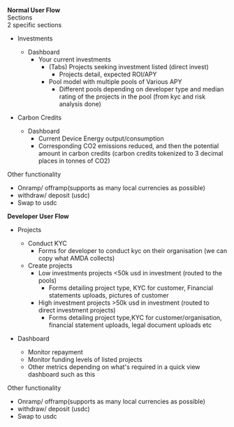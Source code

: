 **Normal User Flow**  
Sections  
2 specific sections

- Investments  
  - Dashboard   
    - Your current investments   
      - (Tabs) Projects seeking investment listed (direct invest)  
        - Projects detail, expected ROI/APY  
      - Pool model with multiple pools of Various APY  
        - Different pools depending on developer type and median rating of the projects in the pool (from kyc and risk analysis done)

- Carbon Credits  
  - Dashboard  
    - Current Device Energy output/consumption  
    - Corresponding CO2 emissions reduced, and then the potential amount in carbon credits (carbon credits tokenized to 3 decimal places in tonnes of CO2)

Other functionality

- Onramp/ offramp(supports as many local currencies as possible)  
- withdraw/ deposit (usdc)  
- Swap to usdc

**Developer User Flow**

- Projects  
  - Conduct KYC  
    - Forms for developer to conduct kyc on their organisation (we can copy what AMDA collects)  
  - Create projects  
    - Low investments projects \<50k usd in investment (routed to the pools)  
      - Forms detailing project type, KYC for customer, Financial statements uploads, pictures of customer  
    - High investment projects \>50k usd in investment (routed to direct investment projects)  
      - Forms detailing project type,KYC for customer/organisation, financial statement uploads, legal document uploads etc

- Dashboard   
  - Monitor repayment  
  - Monitor funding levels of listed projects  
  - Other metrics depending on what's required in a quick view dashboard such as this

Other functionality

- Onramp/ offramp(supports as many local currencies as possible)  
- withdraw/ deposit (usdc)  
- Swap to usdc